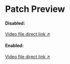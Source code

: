 # Patch Preview
#### Disabled:
[Video file direct link ↗](https://github.com/ReVanced-Extended-Community/Patches-Documentation/assets/39604793/28f7d862-576a-4892-9661-477e49d676d6)

#### Enabled:
[Video file direct link ↗](https://github.com/ReVanced-Extended-Community/Patches-Documentation/assets/39604793/944f9fac-3269-45d5-86f6-6910304f3445)
